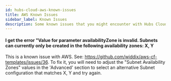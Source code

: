 ```yaml
---
id: hubs-cloud-aws-known-issues
title: AWS Known Issues
sidebar_label: Known Issues
description: Some known issues that you might encounter with Hubs Cloud on AWS and how to solve them
---
```


#### I get the error "Value for parameter availabilityZone is invalid. Subnets can currently only be created in the following availability zones: X, Y

This is a known issue with AWS. See: https://github.com/widdix/aws-cf-templates/issues/36. To fix it, you will need to adjust the "Subnet Availability Zones" values in the 'Advanced' section to select an alternative Subnet configuration that matches X, Y and try again.
